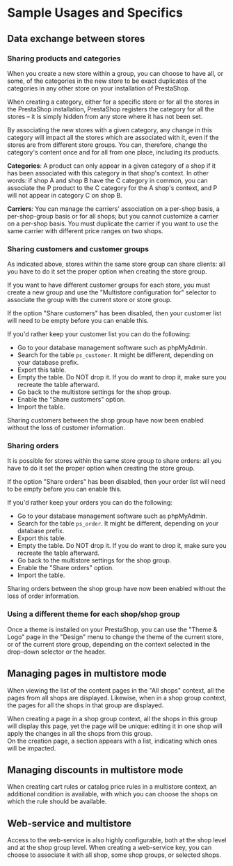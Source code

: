 # Sample Usages and Specifics

## Data exchange between stores <a href="#sampleusagesandspecifics-dataexchangebetweenstores" id="sampleusagesandspecifics-dataexchangebetweenstores"></a>



### Sharing products and categories <a href="#sampleusagesandspecifics-sharingproductsandcategories" id="sampleusagesandspecifics-sharingproductsandcategories"></a>

When you create a new store within a group, you can choose to have all, or some, of the categories in the new store to be exact duplicates of the categories in any other store on your installation of PrestaShop.

When creating a category, either for a specific store or for all the stores in the PrestaShop installation, PrestaShop registers the category for all the stores – it is simply hidden from any store where it has not been set.

By associating the new stores with a given category, any change in this category will impact all the stores which are associated with it, even if the stores are from different store groups. You can, therefore, change the category's content once and for all from one place, including its products.



**Categories**: A product can only appear in a given category of a shop if it has been associated with this category in that shop's context. In other words: if shop A and shop B have the C category in common, you can associate the P product to the C category for the A shop's context, and P will not appear in category C on shop B.

**Carriers**: You can manage the carriers' association on a per-shop basis, a per-shop-group basis or for all shops; but you cannot customize a carrier on a per-shop basis. You must duplicate the carrier if you want to use the same carrier with different price ranges on two shops.

### Sharing customers and customer groups <a href="#sampleusagesandspecifics-sharingcustomersandcustomergroups" id="sampleusagesandspecifics-sharingcustomersandcustomergroups"></a>

As indicated above, stores within the same store group can share clients: all you have to do it set the proper option when creating the store group.

If you want to have different customer groups for each store, you must create a new group and use the "Multistore configuration for" selector to associate the group with the current store or store group.

If the option "Share customers" has been disabled, then your customer list will need to be empty before you can enable this.

If you'd rather keep your customer list you can do the following:

* Go to your database management software such as phpMyAdmin.
* Search for the table `ps_customer`. It might be different, depending on your database prefix.
* Export this table.
* Empty the table. Do NOT drop it. If you do want to drop it, make sure you recreate the table afterward.
* Go back to the multistore settings for the shop group.
* Enable the "Share customers" option.
* Import the table.

Sharing customers between the shop group have now been enabled without the loss of customer information.

### Sharing orders <a href="#sampleusagesandspecifics-sharingorders" id="sampleusagesandspecifics-sharingorders"></a>

It is possible for stores within the same store group to share orders: all you have to do it set the proper option when creating the store group.

If the option "Share orders" has been disabled, then your order list will need to be empty before you can enable this.

If you'd rather keep your orders you can do the following:

* Go to your database management software such as phpMyAdmin.
* Search for the table `ps_order`. It might be different, depending on your database prefix.
* Export this table.
* Empty the table. Do NOT drop it. If you do want to drop it, make sure you recreate the table afterward.
* Go back to the multistore settings for the shop group.
* Enable the "Share orders" option.
* Import the table.

Sharing orders between the shop group have now been enabled without the loss of order information.

### Using a different theme for each shop/shop group <a href="#sampleusagesandspecifics-usingadifferentthemeforeachshop-shopgroup" id="sampleusagesandspecifics-usingadifferentthemeforeachshop-shopgroup"></a>

Once a theme is installed on your PrestaShop, you can use the "Theme & Logo" page in the "Design" menu to change the theme of the current store, or of the current store group, depending on the context selected in the drop-down selector or the header.



## Managing pages in multistore mode <a href="#sampleusagesandspecifics-managingpagesinmultistoremode" id="sampleusagesandspecifics-managingpagesinmultistoremode"></a>

When viewing the list of the content pages in the "All shops" context, all the pages from all shops are displayed. Likewise, when in a shop group context, the pages for all the shops in that group are displayed.

When creating a page in a shop group context, all the shops in this group will display this page, yet the page will be unique: editing it in one shop will apply the changes in all the shops from this group.\
On the creation page, a section appears with a list, indicating which ones will be impacted.

## Managing discounts in multistore mode <a href="#sampleusagesandspecifics-managingdiscountsinmultistoremode" id="sampleusagesandspecifics-managingdiscountsinmultistoremode"></a>

When creating cart rules or catalog price rules in a multistore context, an additional condition is available, with which you can choose the shops on which the rule should be available.

## Web-service and multistore <a href="#sampleusagesandspecifics-web-serviceandmultistore" id="sampleusagesandspecifics-web-serviceandmultistore"></a>

Access to the web-service is also highly configurable, both at the shop level and at the shop group level. When creating a web-service key, you can choose to associate it with all shop, some shop groups, or selected shops.
